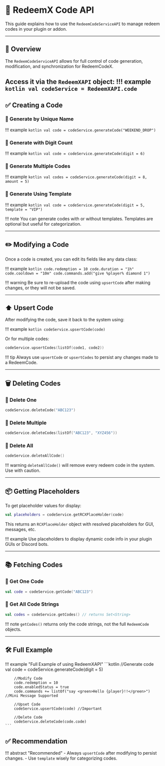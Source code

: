 # 📘 RedeemX Code API

This guide explains how to use the `RedeemCodeServiceAPI` to manage redeem codes in your plugin or addon.

---

## 📄 Overview

The `RedeemCodeServiceAPI` allows for full control of code generation, modification, and synchronization for RedeemCodeX.

Access it via the `RedeemXAPI` object:
!!! example
    ```kotlin
    val codeService = RedeemXAPI.code
    ```
---

## ✅ Creating a Code

### 🔹 Generate by Unique Name
!!! example
    ```kotlin
    val code = codeService.generateCode("WEEKEND_DROP")
    ```

### 🔹 Generate with Digit Count
!!! example
    ```kotlin
    val code = codeService.generateCode(digit = 6)
    ```

### 🔹 Generate Multiple Codes
!!! example
    ```kotlin
    val codes = codeService.generateCode(digit = 8, amount = 5)
    ```

### 🔹 Generate Using Template
!!! example
    ```kotlin
    val code = codeService.generateCode(digit = 5, template = "VIP")
    ```

!!! note
    You can generate codes with or without templates. Templates are optional but useful for categorization.

---

## ✏️ Modifying a Code

Once a code is created, you can edit its fields like any data class:

!!! example
    ```kotlin
        code.redemption = 10
        code.duration = "1h"
        code.cooldown = "10m"
        code.commands.add("give %player% diamond 1")
    ```

!!! warning
    Be sure to re-upload the code using `upsertCode` after making changes, or they will not be saved.

---

## ⬆️ Upsert Code

After modifying the code, save it back to the system using:

!!! example
    ```kotlin
    codeService.upsertCode(code)
    ```

Or for multiple codes:

```kotlin
codeService.upsertCodes(listOf(code1, code2))
```

!!! tip
    Always use `upsertCode` or `upsertCodes` to persist any changes made to a RedeemCode.

---

## 🗑 Deleting Codes

### 🔹 Delete One

```kotlin
codeService.deleteCode("ABC123")
```

### 🔹 Delete Multiple

```kotlin
codeService.deleteCodes(listOf("ABC123", "XYZ456"))
```

### 🔹 Delete All

```kotlin
codeService.deleteAllCode()
```

!!! warning
    `deleteAllCode()` will remove every redeem code in the system. Use with caution.

---

## 📦 Getting Placeholders

To get placeholder values for display:

```kotlin
val placeholders = codeService.getRCXPlaceHolder(code)
```

This returns an `RCXPlaceHolder` object with resolved placeholders for GUI, messages, etc.

!!! example
    Use placeholders to display dynamic code info in your plugin GUIs or Discord bots.

---

## 📚 Fetching Codes

### 🔹 Get One Code

```kotlin
val code = codeService.getCode("ABC123")
```

### 🔹 Get All Code Strings

```kotlin
val codes = codeService.getCodes() // returns Set<String>
```

!!! note
    `getCodes()` returns only the code strings, not the full `RedeemCode` objects.

---

## 🛠 Full Example

!!! example "Full Example of using RedeemXAPI"
    ```kotlin
        //Generate code
        val code = codeService.generateCode(digit = 5)

        //Modify Code
        code.redemption = 10
        code.enabledStatus = true
        code.commands += listOf("say <green>Hello {player}!!</green>") //Mini Message Supported
        
        //Upset Code
        codeService.upsertCode(code) //Important

        //Delete Code
        codeService.deleteCode(code.code)
    ```

## ✅ Recommendation

!!! abstract "Recommended"
    - Always `upsertCode` after modifying to persist changes.
    - Use `template` wisely for categorizing codes.
